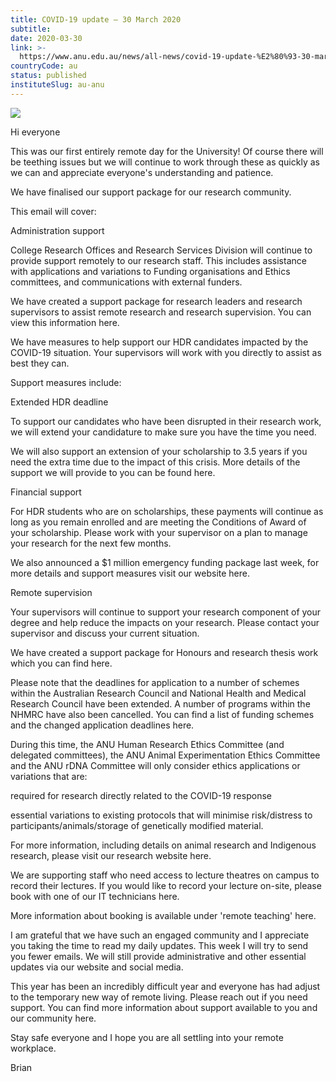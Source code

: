 ```yaml
---
title: COVID-19 update – 30 March 2020
subtitle: 
date: 2020-03-30
link: >-
  https://www.anu.edu.au/news/all-news/covid-19-update-%E2%80%93-30-march-2020
countryCode: au
status: published
instituteSlug: au-anu
---
```

![](https://www.anu.edu.au/files/story/Research_1_0.jpg)

Hi everyone

This was our first entirely remote day for the University! Of course there will be teething issues but we will continue to work through these as quickly as we can and appreciate everyone's understanding and patience.

We have finalised our support package for our research community.

This email will cover:

Administration support

College Research Offices and Research Services Division will continue to provide support remotely to our research staff. This includes assistance with applications and variations to Funding organisations and Ethics committees, and communications with external funders.

We have created a support package for research leaders and research supervisors to assist remote research and research supervision. You can view this information here.

We have measures to help support our HDR candidates impacted by the COVID-19 situation. Your supervisors will work with you directly to assist as best they can.



Support measures include:



Extended HDR deadline

To support our candidates who have been disrupted in their research work, we will extend your candidature to make sure you have the time you need.

We will also support an extension of your scholarship to 3.5 years if you need the extra time due to the impact of this crisis. More details of the support we will provide to you can be found here.



Financial support

For HDR students who are on scholarships, these payments will continue as long as you remain enrolled and are meeting the Conditions of Award of your scholarship. Please work with your supervisor on a plan to manage your research for the next few months.

We also announced a $1 million emergency funding package last week, for more details and support measures visit our website here.

Remote supervision

Your supervisors will continue to support your research component of your degree and help reduce the impacts on your research. Please contact your supervisor and discuss your current situation.

We have created a support package for Honours and research thesis work which you can find here.

Please note that the deadlines for application to a number of schemes within the Australian Research Council and National Health and Medical Research Council have been extended. A number of programs within the NHMRC have also been cancelled. You can find a list of funding schemes and the changed application deadlines here.

During this time, the ANU Human Research Ethics Committee (and delegated committees), the ANU Animal Experimentation Ethics Committee and the ANU rDNA Committee will only consider ethics applications or variations that are:

required for research directly related to the COVID-19 response

essential variations to existing protocols that will minimise risk/distress to participants/animals/storage of genetically modified material.



For more information, including details on animal research and Indigenous research, please visit our research website here.

We are supporting staff who need access to lecture theatres on campus to record their lectures. If you would like to record your lecture on-site, please book with one of our IT technicians here.

More information about booking is available under 'remote teaching' here.

I am grateful that we have such an engaged community and I appreciate you taking the time to read my daily updates. This week I will try to send you fewer emails. We will still provide administrative and other essential updates via our website and social media.

This year has been an incredibly difficult year and everyone has had adjust to the temporary new way of remote living. Please reach out if you need support. You can find more information about support available to you and our community here.

Stay safe everyone and I hope you are all settling into your remote workplace.

Brian